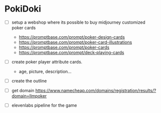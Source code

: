 # PokiDoki

- [ ] setup a webshop where its possible to buy midjourney customized poker cards
    - https://promptbase.com/prompt/poker-design-cards
    - https://promptbase.com/prompt/poker-card-illustrations
    - https://promptbase.com/prompt/poker-cards
    - https://promptbase.com/prompt/deck-playing-cards
- [ ] create poker player attribute cards. 
    - age, picture, description...
- [ ] create the outline 


- [ ] get domain https://www.namecheap.com/domains/registration/results/?domain=llmpoker
- [ ] elevenlabs pipeline for the game 